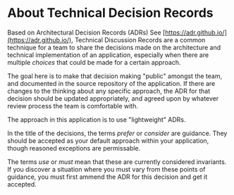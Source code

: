 # About Technical Decision Records

Based on Architectural Decision Records (ADRs) See
[https://adr.github.io/](https://adr.github.io/), Technical Discussion Records
 are a common technique for a
team to share the decisions made on the architecture and technical
implementation of an application, especially when there are multiple _choices_
that could be made for a certain approach.

The goal here is to make that decision making "public" amongst the team, and
documented in the source repository of the application. If there are changes to
the thinking about any specific approach, the ADR for that decision should be
updated appropriately, and agreed upon by whatever review process the team is
comfortable with.

The approach in this application is to use "lightweight" ADRs.

In the title of the decisions, the terms _prefer_ or _consider_ are guidance. They should be accepted as your default approach within your application, though reasoned exceptions are permissable.

The terms _use_ or _must_ mean that these are currently considered invariants. If you discover a situation where you must vary from these points of guidance, you must first ammend the ADR for this decision and get it accepted.